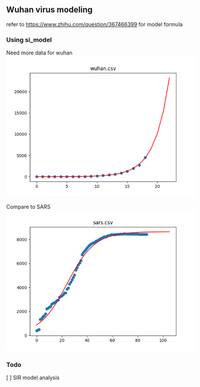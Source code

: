 ## Wuhan virus modeling

refer to https://www.zhihu.com/question/367466399 for model formula

### Using si_model
Need more data for wuhan
![alt text](wuhan.png)

Compare to SARS
![alt text](sars.png)

### Todo

[ ] SIR model analysis
